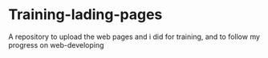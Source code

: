 # Training-lading-pages
A repository to upload the web pages and i did for training, and to follow my progress on web-developing

